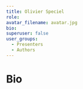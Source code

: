 ```yaml
---
title: Olivier Speciel
role: 
avatar_filename: avatar.jpg
bio: 
superuser: false
user_groups:
  - Presenters
  - Authors
---
```

# Bio
